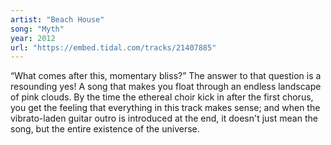 ```yaml
---
artist: "Beach House" 
song: "Myth"
year: 2012
url: "https://embed.tidal.com/tracks/21407885"
---
```


“What comes after this, momentary bliss?” The answer to that question is a
resounding yes! A song that makes you float through an endless landscape of
pink clouds. By the time the ethereal choir kick in after the first chorus,
you get the feeling that everything in this track makes sense; and when the
vibrato-laden guitar outro is introduced at the end, it doesn't just mean the
song, but the entire existence of the universe.
